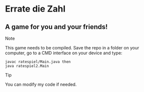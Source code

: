 # Errate die Zahl
## A game for you and your friends!


>[!NOTE]
>This game needs to be compiled.
> Save the repo in a folder on your computer,
> go to a CMD interface on your device and type:
> ```
>javac ratespiel/Main.java then
>java ratespiel2.Main
> ```


> [!TIP]
> You can modify my code if needed.
